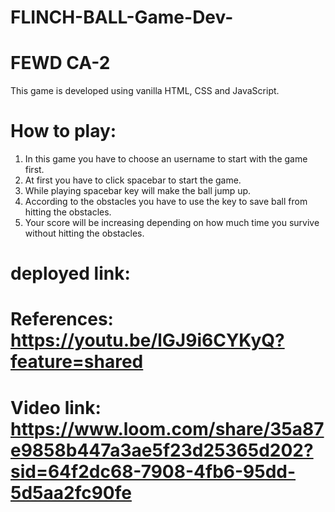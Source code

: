 # FLINCH-BALL-Game-Dev-

# FEWD CA-2

This game is developed using vanilla HTML, CSS and JavaScript.

# How to play:
1. In this game you have to choose an username to start with the game first.
2. At first you have to click spacebar to start the game.
3. While playing spacebar key will make the ball jump up.
4. According to the obstacles you have to use the key to save ball from hitting the obstacles.
5. Your score will be increasing depending on how much time you survive without hitting the obstacles.

# deployed link: 

# References: https://youtu.be/lGJ9i6CYKyQ?feature=shared

# Video link: https://www.loom.com/share/35a87e9858b447a3ae5f23d25365d202?sid=64f2dc68-7908-4fb6-95dd-5d5aa2fc90fe 


              

